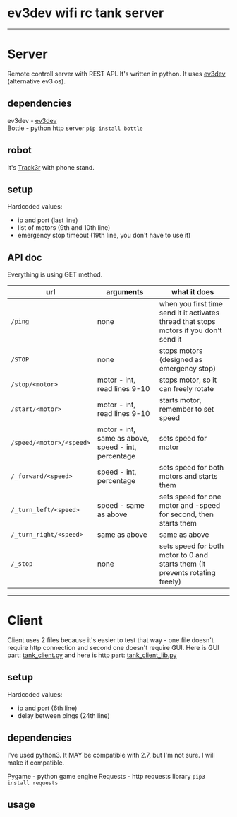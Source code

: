 # ev3dev wifi rc tank server
-------------
# Server
Remote controll server with REST API. It's written in python.
It uses [ev3dev](http://www.ev3dev.org/ "ev3dev homepage") (alternative ev3 os).

## dependencies
ev3dev - [ev3dev](http://www.ev3dev.org/ "ev3dev homepage") </br>
Bottle - python http server `pip install bottle`

## robot
It's [Track3r](http://www.lego.com/en-us/mindstorms/build-a-robot/track3r) with phone stand.

## setup
Hardcoded values:
* ip and port (last line)
* list of motors (9th and 10th line)
* emergency stop timeout (19th line, you don't have to use it)

## API doc
Everything is using GET method.

| url | arguments | what it does |
|-----|-----------|--------------|
| `/ping` | none | when you first time send it it activates thread that stops motors if you don't send it |
| `/STOP` | none | stops motors (designed as emergency stop) |
| `/stop/<motor>` | motor - int, read lines 9-10 | stops motor, so it can freely rotate |
| `/start/<motor>` | motor - int, read lines 9-10 | starts motor, remember to set speed |
|`/speed/<motor>/<speed>` | motor - int, same as above, speed - int, percentage | sets speed for motor |
|`/_forward/<speed>` | speed - int, percentage | sets speed for both motors and starts them |
| `/_turn_left/<speed>` | speed - same as above | sets speed for one motor and -speed for second, then starts them |
|`/_turn_right/<speed>` | same as above | same as above |
| `/_stop` | none | sets speed for both motor to 0 and starts them (it prevents rotating freely)

---------
# Client
Client uses 2 files because it's easier to test that way - one
file doesn't require http connection and second one doesn't
require GUI. Here is GUI part: [tank_client.py](client/tank_client.py) and here is http part: [tank_client_lib.py](client/tank_client_lib.py)

## setup
Hardcoded values:
* ip and port (6th line)
* delay between pings (24th line)

## dependencies
I've used python3. It MAY be compatible with 2.7, but I'm not sure. I will make it compatible.

Pygame - python game engine
Requests - http requests library `pip3 install requests`

## usage  
